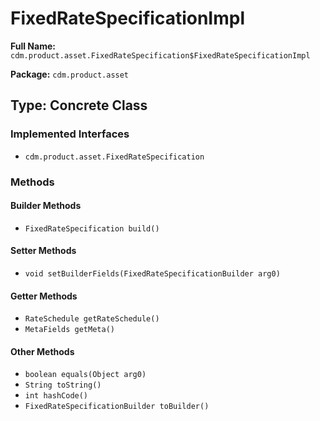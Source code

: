 # FixedRateSpecificationImpl

**Full Name:** `cdm.product.asset.FixedRateSpecification$FixedRateSpecificationImpl`

**Package:** `cdm.product.asset`

## Type: Concrete Class

### Implemented Interfaces

- `cdm.product.asset.FixedRateSpecification`

### Methods

#### Builder Methods

- `FixedRateSpecification build()`

#### Setter Methods

- `void setBuilderFields(FixedRateSpecificationBuilder arg0)`

#### Getter Methods

- `RateSchedule getRateSchedule()`
- `MetaFields getMeta()`

#### Other Methods

- `boolean equals(Object arg0)`
- `String toString()`
- `int hashCode()`
- `FixedRateSpecificationBuilder toBuilder()`

